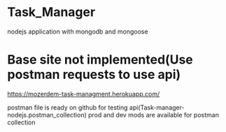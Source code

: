 # Task_Manager
nodejs application with mongodb and mongoose

# Base site not implemented(Use postman requests to use api)
https://mozerdem-task-managment.herokuapp.com/

postman file is ready on github for testing api(Task-manager-nodejs.postman_collection)
prod and dev mods are available for postman collection
